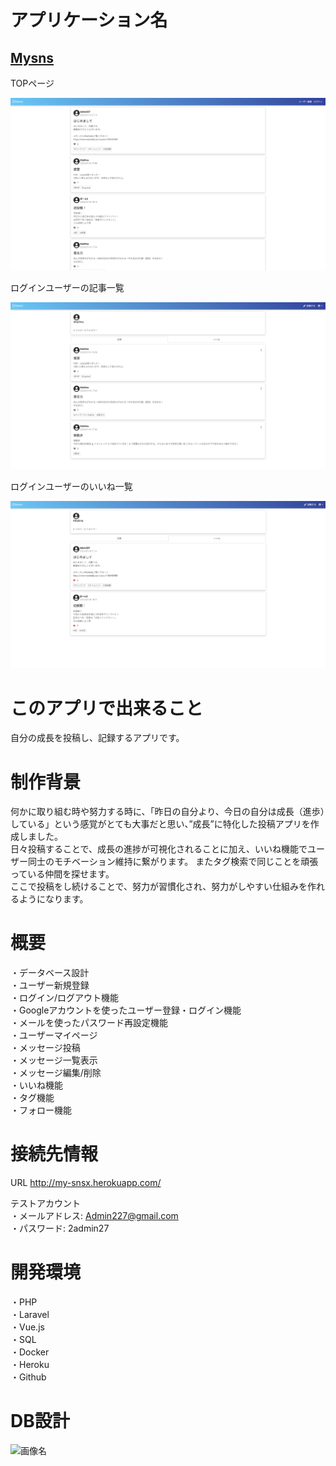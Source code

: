 # アプリケーション名  
  
## [Mysns](http://my-snsx.herokuapp.com/)  
  
  
TOPページ  
  
![画像名](./images/MysnsTop.png)  
  
  
  
ログインユーザーの記事一覧  
  
![画像名](./images/MysnsUserArticles.png)  
  
  
  
ログインユーザーのいいね一覧  
  
![画像名](./images/MysnsUserLikes.png)  
  
  
  
# このアプリで出来ること 
自分の成長を投稿し、記録するアプリです。 
  
# 制作背景  
 何かに取り組む時や努力する時に、「昨日の自分より、今日の自分は成長（進歩）している」という感覚がとても大事だと思い、”成長”に特化した投稿アプリを作成しました。  
 日々投稿することで、成長の進捗が可視化されることに加え、いいね機能でユーザー同士のモチベーション維持に繋がります。
 またタグ検索で同じことを頑張っている仲間を探せます。  
 ここで投稿をし続けることで、努力が習慣化され、努力がしやすい仕組みを作れるようになります。
  
  
# 概要
 ・データベース設計  
 ・ユーザー新規登録  
 ・ログイン/ログアウト機能  
 ・Googleアカウントを使ったユーザー登録・ログイン機能  
 ・メールを使ったパスワード再設定機能  
 ・ユーザーマイページ  
 ・メッセージ投稿  
 ・メッセージ一覧表示  
 ・メッセージ編集/削除  
 ・いいね機能  
 ・タグ機能  
 ・フォロー機能  
  
# 接続先情報
URL http://my-snsx.herokuapp.com/   
   
テストアカウント  
 ・メールアドレス: Admin227@gmail.com  
 ・パスワード: 2admin27  
  
# 開発環境  
 ・PHP  
 ・Laravel  
 ・Vue.js  
 ・SQL  
 ・Docker  
 ・Heroku  
 ・Github  
  

# DB設計
  
![画像名](images/ER図.png)

